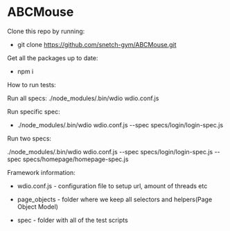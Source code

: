 # ABCMouse

Clone this repo by running:

- git clone https://github.com/snetch-gym/ABCMouse.git

Get all the packages up to date:

- npm i

How to run tests:

Run all specs: ./node_modules/.bin/wdio wdio.conf.js

Run specific spec:

- ./node_modules/.bin/wdio wdio.conf.js --spec specs/login/login-spec.js

Run two specs:

./node_modules/.bin/wdio wdio.conf.js --spec specs/login/login-spec.js --spec specs/homepage/homepage-spec.js

Framework information:

- wdio.conf.js - configuration file to setup url, amount of threads etc

- page_objects - folder where we keep all selectors and helpers(Page Object Model)

- spec - folder with all of the test scripts
